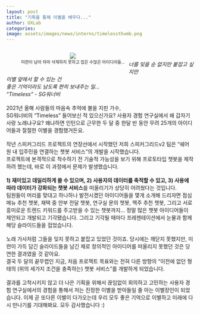 ```yaml
---
layout: post
title: "기획을 통해 이별을 배우다..."
author: UXLab
categories:
image: assets/images/news/interns/timelessthumb.png
---
```


<figure style = "float:left; margin-right: 2%; text-align: center">
    <img src="{{site.baseurl}}/assets/images/news/interns/timeless.png">
    <figcaption style = "font-size: 80%">미련이 남아 차마 삭제하지 못하고 접은 수많은 아이디어들…</figcaption>
</figure>
<br>
<br>
<i>너를 잊을 순 없지만 붙잡고 싶지만<br>
이별 앞에서 할 수 있는 건 <br>
좋은 기억이라도 남도록 편히 보내주는 일… <br>
“Timeless” - SG워너비</i>
<br>
<br>
2021년 올해 사람들의 마음속 추억에 불을 지핀 가수, <br>SG워너비의 “Timeless” 들어보신 적 있으신가요? 사용자 경험 연구실에서 왜 갑자기 사랑 노래냐구요? 왜냐하면 인턴으로 근무한 두 달 중 한달 반 동안 무려 25개의 아이디어들과 절절한 이별을 경험했거든요.<br>
<br>
작년 스피커그리드 프로젝트의 연장선에서 시작했던 저희 스피커그리드v2 팀은 “쉐어원 내 입주민을 연결하는 챗봇 서비스”의 개발을 시작했습니다. <br>
프로젝트에 본격적으로 착수하기 전 기술적 가능성을 보기 위해 프로토타입 챗봇을 제작하려 했는데, 바로 이 과정에서 문제가 발생했습니다.<br>
<br>
<b>1) 재미있고 데일리하게 쓸 수 있으며, 2) 사용자의 데이터를 축적할 수 있고, 3) 사용에 따라 데이터가 강화되는 챗봇 서비스</b>를 떠올리기가 상당히 어려웠다는 것입니다. <br>
팀원들이 머리를 맞대고 하나하나 발전시켰던 아이디어들을 몇개 소개해 드리자면 점심 메뉴 추천 챗봇, 재택 중 안부 전달 챗봇, 연구실 문의 챗봇, 맥주 추천 챗봇, 그리고 서로 흥미로운 트렌드 키워드를 주고받을 수 있는 챗봇까지… 정말 많은 챗봇 아이디어들이 제안되고 개발되고 기각됐습니다. 그리고 기각될 때마다 프레젠테이션에서 눈물과 함께 해당 슬라이드들을 접었습니다. <br>
<br>
노래 가사처럼 그들을 잊지 못하고 붙잡고 있었던 것이죠. 당시에는 깨닫지 못했지만, 미련이 가득 담긴 슬라이드들을 남긴 채로 창의적인 아이디어를 떠올리지 못했던 것은 당연한 결과였을 것 같아요. <br>
결국 두 달의 끝무렵인 지금, 처음 프로젝트 목표와는 전혀 다른 방향의 “이전에 없던 형태의 (위의 세가지 조건을 충족하는) 챗봇 서비스”를 개발하게 되었습니다.<br>
<br>
결과를 고착시키지 않고 더 나은 기획을 위해서 끊임없이 회의하고 고민하는 사용자 경험 연구실에서의 경험을 통해서 저는 진정한 이별을 받아들일 줄 아는 이별장인이 되었습니다. 이제 곧 또다른 이별이 다가오는데 우리 모두 좋은 기억으로 이별하고 미래에 다시 만나기를 기대해봐요. 모두 감사했습니다 :)
<br>